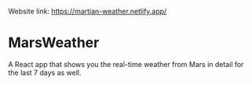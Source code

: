 Website link: https://martian-weather.netlify.app/
# MarsWeather
A React app that shows you the real-time weather from Mars in detail for the last 7 days as well.

